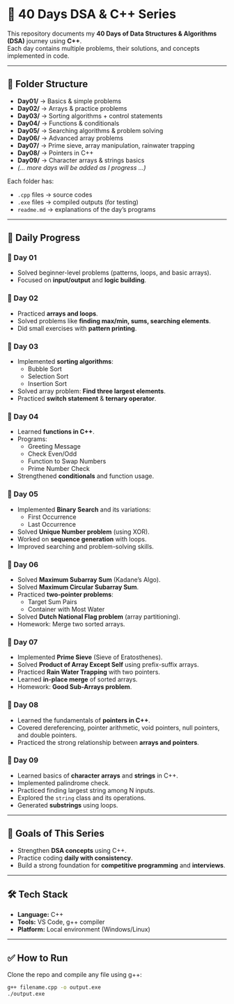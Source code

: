 # 🚀 40 Days DSA & C++ Series

This repository documents my **40 Days of Data Structures & Algorithms (DSA)** journey using **C++**.  
Each day contains multiple problems, their solutions, and concepts implemented in code.

---

## 📂 Folder Structure

- **Day01/** → Basics & simple problems  
- **Day02/** → Arrays & practice problems  
- **Day03/** → Sorting algorithms + control statements  
- **Day04/** → Functions & conditionals  
- **Day05/** → Searching algorithms & problem solving  
- **Day06/** → Advanced array problems  
- **Day07/** → Prime sieve, array manipulation, rainwater trapping  
- **Day08/** → Pointers in C++  
- **Day09/** → Character arrays & strings basics  
- *(… more days will be added as I progress …)*  

Each folder has:
- `.cpp` files → source codes  
- `.exe` files → compiled outputs (for testing)  
- `readme.md` → explanations of the day’s programs  

---

## 📅 Daily Progress

### 🔹 Day 01
- Solved beginner-level problems (patterns, loops, and basic arrays).  
- Focused on **input/output** and **logic building**.

### 🔹 Day 02
- Practiced **arrays and loops**.  
- Solved problems like **finding max/min, sums, searching elements**.  
- Did small exercises with **pattern printing**.  

### 🔹 Day 03
- Implemented **sorting algorithms**:
  - Bubble Sort
  - Selection Sort
  - Insertion Sort
- Solved array problem: **Find three largest elements**.  
- Practiced **switch statement** & **ternary operator**.  

### 🔹 Day 04
- Learned **functions in C++**.  
- Programs: 
  - Greeting Message  
  - Check Even/Odd  
  - Function to Swap Numbers  
  - Prime Number Check  
- Strengthened **conditionals** and function usage.  

### 🔹 Day 05
- Implemented **Binary Search** and its variations:
  - First Occurrence
  - Last Occurrence  
- Solved **Unique Number problem** (using XOR).  
- Worked on **sequence generation** with loops.  
- Improved searching and problem-solving skills.  

### 🔹 Day 06
- Solved **Maximum Subarray Sum** (Kadane’s Algo).  
- Solved **Maximum Circular Subarray Sum**.  
- Practiced **two-pointer problems**:
  - Target Sum Pairs
  - Container with Most Water  
- Solved **Dutch National Flag problem** (array partitioning).  
- Homework: Merge two sorted arrays.  

### 🔹 Day 07
- Implemented **Prime Sieve** (Sieve of Eratosthenes).  
- Solved **Product of Array Except Self** using prefix-suffix arrays.  
- Practiced **Rain Water Trapping** with two pointers.  
- Learned **in-place merge** of sorted arrays.  
- Homework: **Good Sub-Arrays problem**.  

### 🔹 Day 08
- Learned the fundamentals of **pointers in C++**.  
- Covered dereferencing, pointer arithmetic, void pointers, null pointers, and double pointers.  
- Practiced the strong relationship between **arrays and pointers**.  

### 🔹 Day 09
- Learned basics of **character arrays** and **strings** in C++.  
- Implemented palindrome check.  
- Practiced finding largest string among N inputs.  
- Explored the `string` class and its operations.  
- Generated **substrings** using loops.  

---

## 🎯 Goals of This Series
- Strengthen **DSA concepts** using C++.  
- Practice coding **daily with consistency**.  
- Build a strong foundation for **competitive programming** and **interviews**.

---

## 🛠️ Tech Stack
- **Language:** C++  
- **Tools:** VS Code, g++ compiler  
- **Platform:** Local environment (Windows/Linux)  

---

## ✅ How to Run
Clone the repo and compile any file using g++:
```bash
g++ filename.cpp -o output.exe
./output.exe
